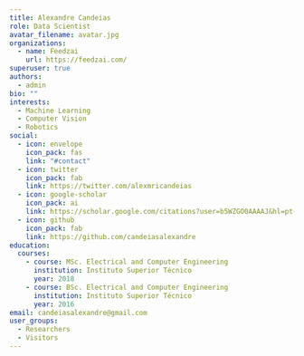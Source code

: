 ```yaml
---
title: Alexandre Candeias
role: Data Scientist
avatar_filename: avatar.jpg
organizations:
  - name: Feedzai
    url: https://feedzai.com/
superuser: true
authors:
  - admin
bio: ""
interests:
  - Machine Learning
  - Computer Vision
  - Robotics
social:
  - icon: envelope
    icon_pack: fas
    link: "#contact"
  - icon: twitter
    icon_pack: fab
    link: https://twitter.com/alexmricandeias
  - icon: google-scholar
    icon_pack: ai
    link: https://scholar.google.com/citations?user=b5WZGO0AAAAJ&hl=pt-PT
  - icon: github
    icon_pack: fab
    link: https://github.com/candeiasalexandre
education:
  courses:
    - course: MSc. Electrical and Computer Engineering
      institution: Instituto Superior Técnico
      year: 2018
    - course: BSc. Electrical and Computer Engineering
      institution: Instituto Superior Técnico
      year: 2016
email: candeiasalexandre@gmail.com
user_groups:
  - Researchers
  - Visitors
---
```

